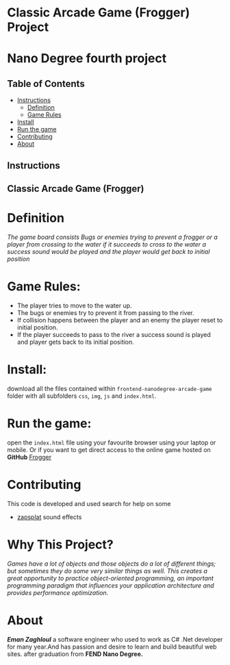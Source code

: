 # Classic Arcade Game (Frogger) Project
# Nano Degree fourth project

## Table of Contents

* [Instructions](#instructions)
    * [Definition](#Definition)
    * [Game Rules](#Rules)
* [Install](#Install)
* [Run the game](#Run)
* [Contributing](#contributing)
* [About](#About)

## Instructions

## Classic Arcade Game (Frogger)
# Definition
_The game board consists Bugs or enemies trying to prevent a frogger or a player from crossing to the water if it succeeds to cross to the water a success sound would be played and the player would get back to initial position_

# Game Rules:
* The player tries to move to the water up.
* The bugs or enemies try to prevent it from passing to the river.
* If collision happens between the player and an enemy the player reset to initial position.
* If the player succeeds to pass to the river a success sound is played and player gets back to its initial position.

# Install:
download all the files contained within `frontend-nanodegree-arcade-game` folder
with all subfolders `css`, `img`, `js` and `index.html`.

# Run the game:
open the `index.html` file using your favourite browser using your laptop or mobile.
Or if you want to get direct access to the online game hosted on **GitHub**
[Frogger](https://emyengineer.github.io/frontend-nanodegree-arcade-game/)
# Contributing
This code is developed and used search for help on some
* [zapsplat](https://www.zapsplat.com/sound-effect-category/whistles/) sound effects

# Why This Project?
_Games have a lot of objects and those objects do a lot of different things; but sometimes they do some very similar things as well. This creates a great opportunity to practice object-oriented programming, an important programming paradigm that influences your application architecture and provides performance optimization._
# About
_**Eman Zaghloul**_ a software engineer who used to work as C# .Net developer for many year.And has passion and desire to learn and build beautiful web sites.
after graduation from **FEND Nano Degree.**  
